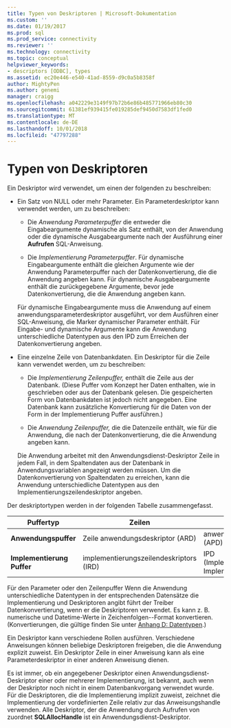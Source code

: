```yaml
---
title: Typen von Deskriptoren | Microsoft-Dokumentation
ms.custom: ''
ms.date: 01/19/2017
ms.prod: sql
ms.prod_service: connectivity
ms.reviewer: ''
ms.technology: connectivity
ms.topic: conceptual
helpviewer_keywords:
- descriptors [ODBC], types
ms.assetid: ec20e446-e540-41ad-8559-d9c0a5b8358f
author: MightyPen
ms.author: genemi
manager: craigg
ms.openlocfilehash: a042229e3149f97b72b6e86b485771966eb80c30
ms.sourcegitcommit: 61381ef939415fe019285def9450d7583df1fed0
ms.translationtype: MT
ms.contentlocale: de-DE
ms.lasthandoff: 10/01/2018
ms.locfileid: "47797288"
---
```

# <a name="types-of-descriptors"></a>Typen von Deskriptoren
Ein Deskriptor wird verwendet, um einen der folgenden zu beschreiben:  
  
-   Ein Satz von NULL oder mehr Parameter. Ein Parameterdeskriptor kann verwendet werden, um zu beschreiben:  
  
    -   Die *Anwendung Parameterpuffer* die entweder die Eingabeargumente dynamische als Satz enthält, von der Anwendung oder die dynamische Ausgabeargumente nach der Ausführung einer **Aufrufen** SQL-Anweisung.  
  
    -   Die *Implementierung Parameterpuffer*. Für dynamische Eingabeargumente enthält die gleichen Argumente wie der Anwendung Parameterpuffer nach der Datenkonvertierung, die die Anwendung angeben kann. Für dynamische Ausgabeargumente enthält die zurückgegebene Argumente, bevor jede Datenkonvertierung, die die Anwendung angeben kann.  
  
     Für dynamische Eingabeargumente muss die Anwendung auf einem anwendungsparameterdeskriptor ausgeführt, vor dem Ausführen einer SQL-Anweisung, die Marker dynamischer Parameter enthält. Für Eingabe- und dynamische Argumente kann die Anwendung unterschiedliche Datentypen aus den IPD zum Erreichen der Datenkonvertierung angeben.  
  
-   Eine einzelne Zeile von Datenbankdaten. Ein Deskriptor für die Zeile kann verwendet werden, um zu beschreiben:  
  
    -   Die *Implementierung Zeilenpuffer,* enthält die Zeile aus der Datenbank. (Diese Puffer vom Konzept her Daten enthalten, wie in geschrieben oder aus der Datenbank gelesen. Die gespeicherten Form von Datenbankdaten ist jedoch nicht angegeben. Eine Datenbank kann zusätzliche Konvertierung für die Daten von der Form in der Implementierung Puffer ausführen.)  
  
    -   Die *Anwendung Zeilenpuffer,* die die Datenzeile enthält, wie für die Anwendung, die nach der Datenkonvertierung, die die Anwendung angeben kann.  
  
     Die Anwendung arbeitet mit den Anwendungsdienst-Deskriptor Zeile in jedem Fall, in dem Spaltendaten aus der Datenbank in Anwendungsvariablen angezeigt werden müssen. Um die Datenkonvertierung von Spaltendaten zu erreichen, kann die Anwendung unterschiedliche Datentypen aus den Implementierungszeilendeskriptor angeben.  
  
 Der deskriptortypen werden in der folgenden Tabelle zusammengefasst.  
  
|Puffertyp|Zeilen|Dynamische Parameter|  
|-----------------|----------|------------------------|  
|**Anwendungspuffer**|Zeile anwendungsdeskriptor (ARD)|anwendungsparameterdeskriptor (APD)|  
|**Implementierung Puffer**|implementierungszeilendeskriptors (IRD)|IPD (Implementierungsparameterdeskriptor, Implementierungszeilendeskriptor)|  
  
 Für den Parameter oder den Zeilenpuffer Wenn die Anwendung unterschiedliche Datentypen in der entsprechenden Datensätze die Implementierung und Deskriptoren angibt führt der Treiber Datenkonvertierung, wenn er die Deskriptoren verwendet. Es kann z. B. numerische und Datetime-Werte in Zeichenfolgen--Format konvertieren. (Konvertierungen, die gültige finden Sie unter [Anhang D: Datentypen](../../../odbc/reference/appendixes/appendix-d-data-types.md).)  
  
 Ein Deskriptor kann verschiedene Rollen ausführen. Verschiedene Anweisungen können beliebige Deskriptoren freigeben, die die Anwendung explizit zuweist. Ein Deskriptor Zeile in einer Anweisung kann als eine Parameterdeskriptor in einer anderen Anweisung dienen.  
  
 Es ist immer, ob ein angegebener Deskriptor einen Anwendungsdienst-Deskriptor einer oder mehrerer Implementierung, ist bekannt, auch wenn der Deskriptor noch nicht in einem Datenbankvorgang verwendet wurde. Für die Deskriptoren, die die Implementierung implizit zuweist, zeichnet die Implementierung der vordefinierten Zeile relativ zur das Anweisungshandle verwenden. Alle Deskriptor, der die Anwendung durch Aufrufen von zuordnet **SQLAllocHandle** ist ein Anwendungsdienst-Deskriptor.
